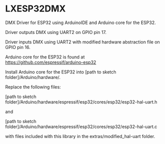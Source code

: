 # LXESP32DMX
DMX Driver for ESP32 using ArduinoIDE and Arduino core for the ESP32.

Driver outputs DMX using UART2 on GPIO pin 17.

Driver inputs DMX using UART2 with modified hardware abstraction file on GPIO pin 16.

Arduino core for the ESP32 is found at https://github.com/espressif/arduino-esp32

Install Arduino core for the ESP32 into [path to sketch folder]/Arduino/hardware/.

Replace the following files:

[path to sketch folder]/Arduino/hardware/espressif/esp32/cores/esp32/esp32-hal-uart.h

and

[path to sketch folder]/Arduino/hardware/espressif/esp32/cores/esp32/esp32-hal-uart.c

with files included with this library in the extras/modified_hal-uart folder.
